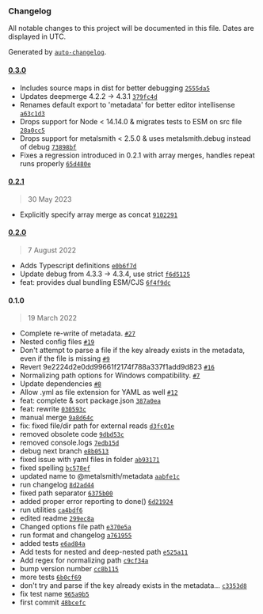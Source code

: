 ### Changelog

All notable changes to this project will be documented in this file. Dates are displayed in UTC.

Generated by [`auto-changelog`](https://github.com/CookPete/auto-changelog).

#### [0.3.0](https://github.com/metalsmith/metadata/compare/0.2.1...0.3.0)

- Includes source maps in dist for better debugging [`2555da5`](https://github.com/metalsmith/metadata/commit/2555da5216862346b6fbe11bf707a2a12c8c6614)
- Updates deepmerge 4.2.2 -&gt; 4.3.1 [`379fc4d`](https://github.com/metalsmith/metadata/commit/379fc4d5ff3e61b980faf0db1098c0f0767fc718)
- Renames default export to 'metadata' for better editor intellisense [`a63c1d3`](https://github.com/metalsmith/metadata/commit/a63c1d3c19a3296db79a3c41e53a79f52230ab55)
- Drops support for Node &lt; 14.14.0 & migrates tests to ESM on src file [`28a0cc5`](https://github.com/metalsmith/metadata/commit/28a0cc515c54452ff5d834ce1a8bf8b9bd8cdfa0)
- Drops support for metalsmith &lt; 2.5.0 & uses metalsmith.debug instead of debug [`73898bf`](https://github.com/metalsmith/metadata/commit/73898bf964dfdbdc6a928506d7cf7134fde4dbf8)
- Fixes a regression introduced in 0.2.1 with array merges, handles repeat runs properly [`65d480e`](https://github.com/metalsmith/metadata/commit/65d480edc3f1dc1307514ed426397a8715366ca2)

#### [0.2.1](https://github.com/metalsmith/metadata/compare/0.2.0...0.2.1)

> 30 May 2023

- Explicitly specify array merge as concat [`9102291`](https://github.com/metalsmith/metadata/commit/9102291e94666237b7909464dacea3b3341f8d53)

#### [0.2.0](https://github.com/metalsmith/metadata/compare/0.1.0...0.2.0)

> 7 August 2022

- Adds Typescript definitions [`e0b6f7d`](https://github.com/metalsmith/metadata/commit/e0b6f7d1a63c8b7f666f1883f6db5d7484d26cfd)
- Update debug from 4.3.3 -&gt; 4.3.4, use strict [`f6d5125`](https://github.com/metalsmith/metadata/commit/f6d5125f37ace47ed123f102e5f8c040707d60dc)
- feat: provides dual bundling ESM/CJS [`6f4f9dc`](https://github.com/metalsmith/metadata/commit/6f4f9dc569451a2f6660a0cb32aa031d9b767784)

#### 0.1.0

> 19 March 2022

- Complete re-write of metadata. [`#27`](https://github.com/metalsmith/metadata/pull/27)
- Nested config files [`#19`](https://github.com/metalsmith/metadata/pull/19)
- Don't attempt to parse a file if the key already exists in the metadata, even if the file is missing [`#9`](https://github.com/metalsmith/metadata/pull/9)
- Revert 9e2224d2e0dd99661f2174f788a337f1add9d823 [`#16`](https://github.com/metalsmith/metadata/pull/16)
- Normalizing path options for Windows compatibility. [`#7`](https://github.com/metalsmith/metadata/pull/7)
- Update dependencies [`#8`](https://github.com/metalsmith/metadata/pull/8)
- Allow .yml as file extension for YAML as well [`#12`](https://github.com/metalsmith/metadata/pull/12)
- feat: complete & sort package.json [`387a0ea`](https://github.com/metalsmith/metadata/commit/387a0ea02b3670f460f61ca90240f921270ef942)
- feat: rewrite [`030593c`](https://github.com/metalsmith/metadata/commit/030593c4a6669fe955270920d54fb57b43ca9326)
- manual merge [`9a8d64c`](https://github.com/metalsmith/metadata/commit/9a8d64c27acfa31770b7d69b7ffe66d3133c0d9b)
- fix: fixed file/dir path for external reads [`d3fc01e`](https://github.com/metalsmith/metadata/commit/d3fc01ecd6d15ccec7bcb6804040718ef3561ab8)
- removed obsolete code [`9dbd53c`](https://github.com/metalsmith/metadata/commit/9dbd53cf681d8eae2aa652bb9078ceffc15c0121)
- removed console.logs [`7edb15d`](https://github.com/metalsmith/metadata/commit/7edb15d722e96eb7651fddc14a326672080118f7)
- debug next branch [`e8b0513`](https://github.com/metalsmith/metadata/commit/e8b05136128106766201fa9fc125b4fdcf67e7c5)
- fixed issue with yaml files in folder [`ab93171`](https://github.com/metalsmith/metadata/commit/ab931712806791bfa9226d705f49bf6b00978fbc)
- fixed spelling [`bc578ef`](https://github.com/metalsmith/metadata/commit/bc578ef521d1f14267acaf1d7ac6a54fc9e00f1d)
- updated name to @metalsmith/metadata [`aabfe1c`](https://github.com/metalsmith/metadata/commit/aabfe1c9ea55405ce5a0b93738ebac31f6b911e6)
- run changelog [`8d2ad44`](https://github.com/metalsmith/metadata/commit/8d2ad4483ca508d54b3aec8dcb2845d9bfcca657)
- fixed path separator [`6375b00`](https://github.com/metalsmith/metadata/commit/6375b0087e1d3ddb9664213675b1b456274a165d)
- added proper error reporting to done() [`6d21924`](https://github.com/metalsmith/metadata/commit/6d2192480167c58b5c77666bd55129188ea86da1)
- run utilities [`ca4bdf6`](https://github.com/metalsmith/metadata/commit/ca4bdf6f8faac4272d60ede1e657c0ad1e716f9d)
- edited readme [`299ec8a`](https://github.com/metalsmith/metadata/commit/299ec8a3c8309f607f3a26b9c18a9010d0891024)
- Changed options file path [`e370e5a`](https://github.com/metalsmith/metadata/commit/e370e5a1a43211a665dac6affb884afdc965dbbd)
- run format and changelog [`a761955`](https://github.com/metalsmith/metadata/commit/a7619551a87561833d239fdb2e1b9f9afee33692)
- added tests [`e6ad84a`](https://github.com/metalsmith/metadata/commit/e6ad84a533c1658ac749b35887ad73fb9a5f6ac3)
- Add tests for nested and deep-nested path [`e525a11`](https://github.com/metalsmith/metadata/commit/e525a11bce359214afab15d3fa5ddedea88eadcb)
- Add regex for normalizing path [`c9cf34a`](https://github.com/metalsmith/metadata/commit/c9cf34a199a42f0449647729bb7f4010c2c2470f)
- bump version number [`cc8b115`](https://github.com/metalsmith/metadata/commit/cc8b11597719811f8fd7043d75d549e6903d6eb1)
- more tests [`6b0cf69`](https://github.com/metalsmith/metadata/commit/6b0cf696cea1321348fe5dd3d9c0b5f9f5043762)
- don't try and parse if the key already exists in the metadata... [`c3353d8`](https://github.com/metalsmith/metadata/commit/c3353d83f8eed5645e9178e5556c6dabf9d23e4e)
- fix test name [`965a9b5`](https://github.com/metalsmith/metadata/commit/965a9b5d6d5d1f0b7a54381c0719c0a404b2f3dc)
- first commit [`48bcefc`](https://github.com/metalsmith/metadata/commit/48bcefcb049d896158aedd340149417a600d4c4c)
